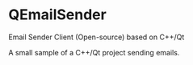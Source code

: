 # QEmailSender
Email Sender Client (Open-source) based on C++/Qt

A small sample of a C++/Qt project sending emails.
